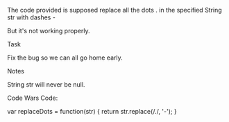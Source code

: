 The code provided is supposed replace all the dots . in the specified String str with dashes -

But it's not working properly.

Task

Fix the bug so we can all go home early.

Notes

String str will never be null.


Code Wars Code:

var replaceDots = function(str) {
  return str.replace(/./, '-');
}
